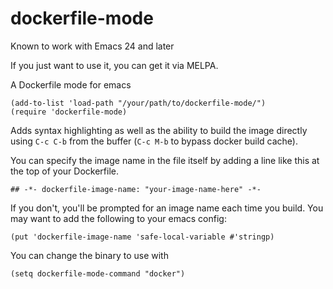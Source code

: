 dockerfile-mode
===============
Known to work with Emacs 24 and later

If you just want to use it, you can get it via MELPA.

A Dockerfile mode for emacs

``` emacs-lisp
(add-to-list 'load-path "/your/path/to/dockerfile-mode/")
(require 'dockerfile-mode)
```

Adds syntax highlighting as well as the ability to build the image
directly using `C-c C-b` from the buffer (`C-c M-b` to bypass docker build cache).

You can specify the image name in the file itself by adding a line like this
at the top of your Dockerfile.

``` emacs-lisp
## -*- dockerfile-image-name: "your-image-name-here" -*-
```

If you don't, you'll be prompted for an image name each time you build.
You may want to add the following to your emacs config:

``` emacs-lisp
(put 'dockerfile-image-name 'safe-local-variable #'stringp)
```

You can change the binary to use with
```emacs-lisp
(setq dockerfile-mode-command "docker")
```
